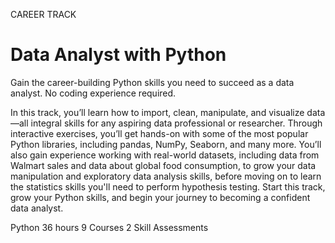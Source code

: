 CAREER TRACK
# Data Analyst with Python

Gain the career-building Python skills you need to succeed as a data analyst. No coding experience required.

In this track, you’ll learn how to import, clean, manipulate, and visualize data—all integral skills for any aspiring data professional or researcher. Through interactive exercises, you’ll get hands-on with some of the most popular Python libraries, including pandas, NumPy, Seaborn, and many more. You’ll also gain experience working with real-world datasets, including data from Walmart sales and data about global food consumption, to grow your data manipulation and exploratory data analysis skills, before moving on to learn the statistics skills you'll need to perform hypothesis testing. Start this track, grow your Python skills, and begin your journey to becoming a confident data analyst.

Python
36 hours
9 Courses
2 Skill Assessments
